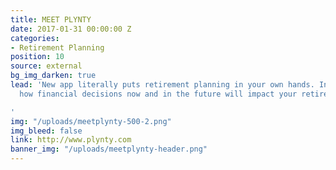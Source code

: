 ```yaml
---
title: MEET PLYNTY
date: 2017-01-31 00:00:00 Z
categories:
- Retirement Planning
position: 10
source: external
bg_img_darken: true
lead: 'New app literally puts retirement planning in your own hands. Instantly see
  how financial decisions now and in the future will impact your retirement income.

'
img: "/uploads/meetplynty-500-2.png"
img_bleed: false
link: http://www.plynty.com
banner_img: "/uploads/meetplynty-header.png"
---
```


